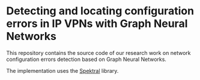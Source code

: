 # Detecting and locating configuration errors in IP VPNs with Graph Neural Networks

This repository contains the source code of our research work on network configuration errors detection based on Graph Neural Networks.

The implementation uses the [Spektral](https://graphneural.network/) library.
